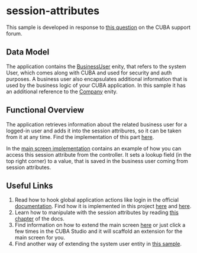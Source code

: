 # session-attributes

This sample is developed in response to 
[this question](https://www.cuba-platform.com/support/topic/company-selector-in-main-window) on the CUBA support forum.

## Data Model

The application contains the [BusinessUser](https://github.com/aleksey-stukalov/session-attributes/blob/master/modules/global/src/com/company/sattr/entity/BusinessUser.java) enity, that refers to the system User, 
which comes along with CUBA and used for security and auth purposes. A business user also encapsulates 
additional information that is used by the business logic of your CUBA application. 
In this sample it has an additional reference to the [Company](https://github.com/aleksey-stukalov/session-attributes/blob/master/modules/core/src/com/company/sattr/core/AfterUserLoginEventListener.java) enity.

## Functional Overview

The application retrieves information about the related business user for a logged-in user 
and adds it into the session attribures, so it can be taken from it at any time. Find the implementation of this part [here]().

In the [main screen implementation](https://github.com/aleksey-stukalov/session-attributes/blob/master/modules/web/src/com/company/sattr/web/screens/ExtAppMainWindow.java) contains an example of how you can access this session attribute from the controller.
It sets a lookup field (in the top right corner) to a value, that is saved in the business user coming from session attributes.

## Useful Links

1. Read how to hook global application actions like login in the official [documentation](https://doc.cuba-platform.com/manual-latest/gui_web.html). Find how it is implemented in this project [here](https://github.com/aleksey-stukalov/session-attributes/blob/master/modules/web/src/com/company/sattr/web/SattrApp.java) and [here](https://github.com/aleksey-stukalov/session-attributes/blob/master/modules/web/src/com/company/sattr/web-spring.xml).
2. Learn how to manipulate with the session attributes by reading [this chapter](https://doc.cuba-platform.com/manual-latest/session_attr.html) of the docs.
3. Find information on how to extend the main screen [here](https://doc.cuba-platform.com/manual-6.5/main_window_layout.html) or just click a few times in the CUBA Studio and it will scaffold an extension for the main screen for you.
4. Find another way of extending the system user entity in [this sample](https://github.com/aleksey-stukalov/ext-user).
